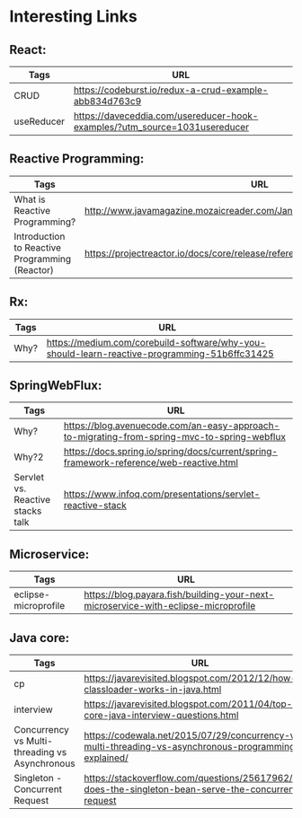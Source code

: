 # Interesting Links

## React:

| Tags | URL |
| ------ | ------ |
| CRUD | https://codeburst.io/redux-a-crud-example-abb834d763c9 |
| useReducer | https://daveceddia.com/usereducer-hook-examples/?utm_source=1031usereducer |

## Reactive Programming:

| Tags | URL |
| ------ | ------ |
| What is Reactive Programming? | http://www.javamagazine.mozaicreader.com/JanFeb2018#&pageSet=15&page=0 |
| Introduction to Reactive Programming (Reactor) | https://projectreactor.io/docs/core/release/reference/#intro-reactive |


## Rx:

| Tags | URL |
| ------ | ------ |
| Why? | https://medium.com/corebuild-software/why-you-should-learn-reactive-programming-51b6ffc31425 |

## SpringWebFlux:
| Tags | URL |
| ------ | ------ |
| Why? | https://blog.avenuecode.com/an-easy-approach-to-migrating-from-spring-mvc-to-spring-webflux |
| Why?2| https://docs.spring.io/spring/docs/current/spring-framework-reference/web-reactive.html |
| Servlet vs. Reactive stacks talk | https://www.infoq.com/presentations/servlet-reactive-stack |

## Microservice:
| Tags | URL |
| ------ | ------ |
| eclipse-microprofile | https://blog.payara.fish/building-your-next-microservice-with-eclipse-microprofile |

## Java core:
| Tags | URL |
| ------ | ------ |
| cp | https://javarevisited.blogspot.com/2012/12/how-classloader-works-in-java.html |
| interview | https://javarevisited.blogspot.com/2011/04/top-20-core-java-interview-questions.html
| Concurrency vs Multi-threading vs Asynchronous | https://codewala.net/2015/07/29/concurrency-vs-multi-threading-vs-asynchronous-programming-explained/ |
| Singleton - Concurrent Request | https://stackoverflow.com/questions/25617962/how-does-the-singleton-bean-serve-the-concurrent-request





